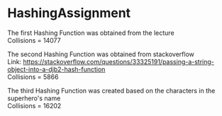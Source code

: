 # HashingAssignment
The first Hashing Function was obtained from the lecture
<br>Collisions = 14077

The second Hashing Function was obtained from stackoverflow
<br>Link: https://stackoverflow.com/questions/33325191/passing-a-string-object-into-a-djb2-hash-function
<br>Collisions = 5866

The third Hashing Function was created based on the characters in the superhero's name
<br>Collisions = 16202
